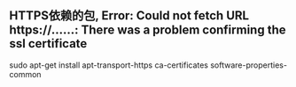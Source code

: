 

## HTTPS依赖的包, Error: Could not fetch URL https://......: There was a problem confirming the ssl certificate

sudo apt-get install apt-transport-https ca-certificates software-properties-common

